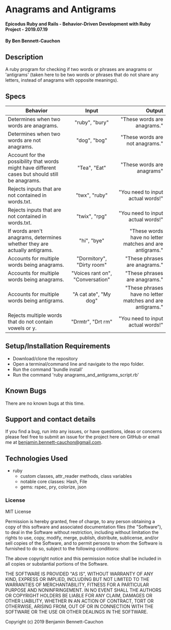 # Anagrams and Antigrams

#### Epicodus Ruby and Rails - Behavior-Driven Development with Ruby Project - 2019.07.19

#### By Ben Bennett-Cauchon

## Description

A ruby program for checking if two words or phrases are anagrams or 'antigrams' (taken here to be two words or phrases that do not share any letters, instead of anagrams with opposite meanings).

## Specs

| Behavior | Input | Output |
| ------------- |:-------------:| -----:|
| Determines when two words are anagrams. | "ruby", "bury" | "These words are anagrams." |
| Determines when two words are not anagrams. | "dog", "bog" | "These words are not anagrams." |
| Account for the possibility that words might have different cases but should still be anagrams. | "Tea", "Eat" | "These words are anagrams" |
| Rejects inputs that are not contained in words.txt. | "twx", "ruby" | "You need to input actual words!" |
| Rejects inputs that are not contained in words.txt. | "twix", "rpg" | "You need to input actual words!" |
| If words aren't anagrams, determines whether they are actually antigrams. | "hi", "bye" | "These words have no letter matches and are antigrams." |
| Accounts for multiple words being anagrams. | "Dormitory", "Dirty room" | "These phrases are anagrams." |
| Accounts for multiple words being anagrams. | "Voices rant on", "Conversation" | "These phrases are anagrams." |
| Accounts for multiple words being antigrams. | "A cat ate", "My dog" | "These phrases have no letter matches and are antigrams." |
| Rejects multiple words that do not contain vowels or y. | "Drmtr", "Drt rm" | "You need to input actual words!" |


## Setup/Installation Requirements

* Download/clone the repository
* Open a terminal/command line and navigate to the repo folder.
* Run the command 'bundle install'
* Run the command 'ruby anagrams_and_antigrams_script.rb'

## Known Bugs

There are no known bugs at this time.

## Support and contact details

If you find a bug, run into any issues, or have questions, ideas or concerns please feel free to submit an issue for the project here on GitHub or email me at benjamin.bennett-cauchon@gmail.com.

## Technologies Used

* ruby
  * custom classes, attr_reader methods, class variables
  * notable core classes: Hash, File
  * gems: rspec, pry, colorize, json

### License

MIT License

Permission is hereby granted, free of charge, to any person obtaining a copy of this software and associated documentation files (the "Software"), to deal in the Software without restriction, including without limitation the rights to use, copy, modify, merge, publish, distribute, sublicense, and/or sell copies of the Software, and to permit persons to whom the Software is furnished to do so, subject to the following conditions:

The above copyright notice and this permission notice shall be included in all copies or substantial portions of the Software.

THE SOFTWARE IS PROVIDED "AS IS", WITHOUT WARRANTY OF ANY KIND, EXPRESS OR IMPLIED, INCLUDING BUT NOT LIMITED TO THE WARRANTIES OF MERCHANTABILITY, FITNESS FOR A PARTICULAR PURPOSE AND NONINFRINGEMENT. IN NO EVENT SHALL THE AUTHORS OR COPYRIGHT HOLDERS BE LIABLE FOR ANY CLAIM, DAMAGES OR OTHER LIABILITY, WHETHER IN AN ACTION OF CONTRACT, TORT OR OTHERWISE, ARISING FROM, OUT OF OR IN CONNECTION WITH THE SOFTWARE OR THE USE OR OTHER DEALINGS IN THE SOFTWARE.

Copyright (c) 2019 Benjamin Bennett-Cauchon
